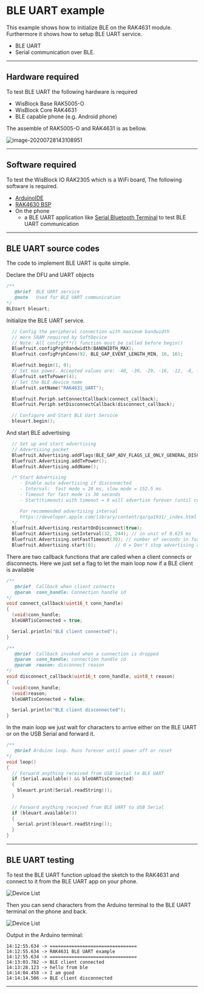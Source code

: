 # BLE UART example
This example shows how to initialize BLE on the RAK4631 module. Furthermore it shows how to setup  BLE UART service.

- BLE UART
- Serial communication over BLE.

----
## Hardware required
To test BLE UART the following hardware is required

- WisBlock Base RAK5005-O
- WisBlock Core  RAK4631
- BLE capable phone (e.g. Android phone)

The assemble of RAK5005-O and RAK4631 is as bellow.

![image-20200728143108951](./images/image-assemble.png)

----
## Software required
To test the WisBlock IO RAK2305 which is a WiFi board, The following software is required.

- [ArduinoIDE](https://www.arduino.cc/en/Main/Software)
- [RAK4630 BSP](/BSP/)
- On the phone
    - a BLE UART application like [Serial Bluetooth Terminal](https://play.google.com/store/apps/details?id=de.kai_morich.serial_bluetooth_terminal) to test BLE UART communication

----
## BLE UART source codes
The code to implement BLE UART is quite simple.

Declare the DFU and UART objects
```cpp
/**
   @brief  BLE UART service
   @note   Used for BLE UART communication
*/
BLEUart bleuart;
```
Initialize the BLE UART service.
```cpp
  // Config the peripheral connection with maximum bandwidth
  // more SRAM required by SoftDevice
  // Note: All config***() function must be called before begin()
  Bluefruit.configPrphBandwidth(BANDWIDTH_MAX);
  Bluefruit.configPrphConn(92, BLE_GAP_EVENT_LENGTH_MIN, 16, 16);

  Bluefruit.begin(1, 0);
  // Set max power. Accepted values are: -40, -30, -20, -16, -12, -8, -4, 0, 4
  Bluefruit.setTxPower(4);
  // Set the BLE device name
  Bluefruit.setName("RAK4631_UART");

  Bluefruit.Periph.setConnectCallback(connect_callback);
  Bluefruit.Periph.setDisconnectCallback(disconnect_callback);

  // Configure and Start BLE Uart Service
  bleuart.begin();
```
And start BLE advertising
```cpp
  // Set up and start advertising
  // Advertising packet
  Bluefruit.Advertising.addFlags(BLE_GAP_ADV_FLAGS_LE_ONLY_GENERAL_DISC_MODE);
  Bluefruit.Advertising.addTxPower();
  Bluefruit.Advertising.addName();

  /* Start Advertising
     - Enable auto advertising if disconnected
     - Interval:  fast mode = 20 ms, slow mode = 152.5 ms
     - Timeout for fast mode is 30 seconds
     - Start(timeout) with timeout = 0 will advertise forever (until connected)

     For recommended advertising interval
     https://developer.apple.com/library/content/qa/qa1931/_index.html
  */
  Bluefruit.Advertising.restartOnDisconnect(true);
  Bluefruit.Advertising.setInterval(32, 244); // in unit of 0.625 ms
  Bluefruit.Advertising.setFastTimeout(30); // number of seconds in fast mode
  Bluefruit.Advertising.start(0);       // 0 = Don't stop advertising after n seconds
```
There are two callback functions that are called when a client connects or disconnects. Here we just set a flag to let the main loop now if a BLE client is available
```cpp
/**
   @brief  Callback when client connects
   @param  conn_handle: Connection handle id
*/
void connect_callback(uint16_t conn_handle)
{
  (void)conn_handle;
  bleUARTisConnected = true;

  Serial.println("BLE client connected");
}

/**
   @brief  Callback invoked when a connection is dropped
   @param  conn_handle: connection handle id
   @param  reason: disconnect reason
*/
void disconnect_callback(uint16_t conn_handle, uint8_t reason)
{
  (void)conn_handle;
  (void)reason;
  bleUARTisConnected = false;

  Serial.println("BLE client disconnected");
}
```
In the main loop we just wait for characters to arrive either on the BLE UART or on the USB Serial and forward it.
```cpp
/**
   @brief Arduino loop. Runs forever until power off or reset
*/
void loop()
{
  // Forward anything received from USB Serial to BLE UART
  if (Serial.available() && bleUARTisConnected)
  {
    bleuart.print(Serial.readString());
  }
  
  // Forward anything received from BLE UART to USB Serial 
  if (bleuart.available())
  {
    Serial.print(bleuart.readString());
  }
}
```

----
## BLE UART testing
To test the BLE UART function upload the sketch to the RAK4631 and connect to it from the BLE UART app on your phone. 

![Device List](./images/BLE-UART-Phone-1.jpg)    

Then you can send characters from the Arduino terminal to the BLE UART terminal on the phone and back.

![Device List](./images/BLE-UART-Phone-2.jpg)    

Output in the Arduino terminal:

```log
14:12:55.634 -> ================================
14:12:55.634 -> RAK4631 BLE UART example
14:12:55.634 -> ================================
14:13:03.782 -> BLE client connected
14:13:28.123 -> hello from ble
14:14:04.458 -> I am good
14:14:14.506 -> BLE client disconnected
```

----
